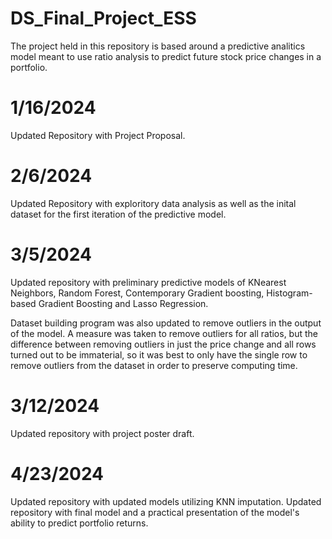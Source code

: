 # DS_Final_Project_ESS
The project held in this repository is based around a predictive analitics model meant to use ratio analysis to predict future stock price changes in a portfolio.


# 1/16/2024
Updated Repository with Project Proposal.

# 2/6/2024
Updated Repository with exploritory data analysis as well as the inital dataset for the first iteration of the predictive model.

# 3/5/2024
Updated repository with preliminary predictive models of KNearest Neighbors, Random Forest, Contemporary Gradient boosting, Histogram-based Gradient Boosting and Lasso Regression.

Dataset building program was also updated to remove outliers in the output of the model. A measure was taken to remove outliers for all ratios, but the difference between removing outliers in just the price change and all rows turned out to be immaterial, so it was best to only have the single row to remove outliers from the dataset in order to preserve computing time. 

# 3/12/2024
Updated repository with project poster draft.

# 4/23/2024
Updated repository with updated models utilizing KNN imputation.
Updated repository with final model and a practical presentation of the model's ability to predict portfolio returns.
